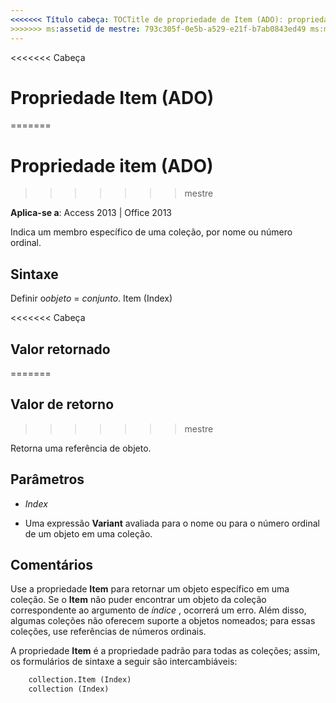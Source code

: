 ```yaml
---
<<<<<<< Título cabeça: TOCTitle de propriedade de Item (ADO): propriedade de Item (ADO) === título: propriedade (ADO) Item TOCTitle: Item propriedade (ADO)
>>>>>>> ms:assetid de mestre: 793c305f-0e5b-a529-e21f-b7ab0843ed49 ms:mtpsurl: https://msdn.microsoft.com/library/JJ249499(v=office.15) ms:contentKeyID: ms.date 48545767: 18/09/2015 mtps_version: v=office.15
---
```


<<<<<<< Cabeça
# <a name="item-property-ado"></a>Propriedade Item (ADO)
=======
# <a name="item-property-ado"></a>Propriedade item (ADO)
>>>>>>> mestre

**Aplica-se a**: Access 2013 | Office 2013

Indica um membro específico de uma coleção, por nome ou número ordinal.

## <a name="syntax"></a>Sintaxe

Definir o*objeto* = *conjunto*. Item (Index)

<<<<<<< Cabeça
## <a name="return-value"></a>Valor retornado
=======
## <a name="return-value"></a>Valor de retorno
>>>>>>> mestre

Retorna uma referência de objeto.

## <a name="parameters"></a>Parâmetros

- *Index*

- Uma expressão **Variant** avaliada para o nome ou para o número ordinal de um objeto em uma coleção.

## <a name="remarks"></a>Comentários

Use a propriedade **Item** para retornar um objeto específico em uma coleção. Se o **Item** não puder encontrar um objeto da coleção correspondente ao argumento de *índice* , ocorrerá um erro. Além disso, algumas coleções não oferecem suporte a objetos nomeados; para essas coleções, use referências de números ordinais.

A propriedade **Item** é a propriedade padrão para todas as coleções; assim, os formulários de sintaxe a seguir são intercambiáveis:

```vb
    collection.Item (Index)
    collection (Index)
```
